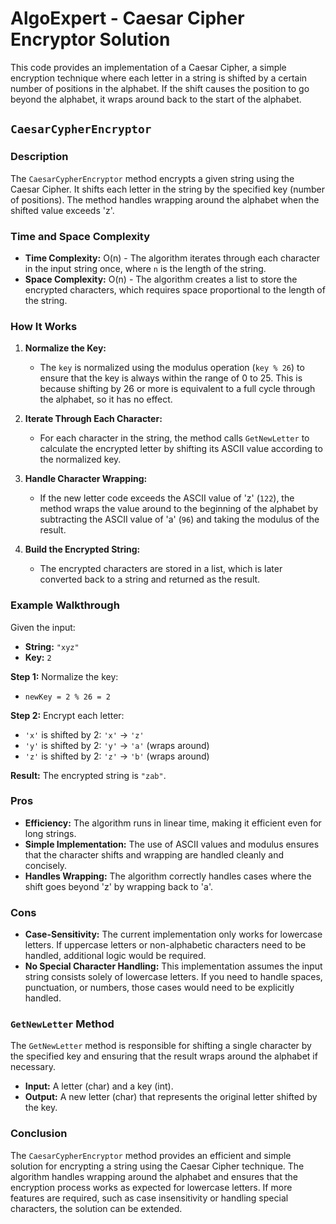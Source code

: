 # AlgoExpert - Caesar Cipher Encryptor Solution

This code provides an implementation of a Caesar Cipher, a simple encryption technique where each letter in a string is shifted by a certain number of positions in the alphabet. If the shift causes the position to go beyond the alphabet, it wraps around back to the start of the alphabet.

## `CaesarCypherEncryptor`

### Description
The `CaesarCypherEncryptor` method encrypts a given string using the Caesar Cipher. It shifts each letter in the string by the specified key (number of positions). The method handles wrapping around the alphabet when the shifted value exceeds 'z'.

### Time and Space Complexity
- **Time Complexity:** O(n) - The algorithm iterates through each character in the input string once, where `n` is the length of the string.
- **Space Complexity:** O(n) - The algorithm creates a list to store the encrypted characters, which requires space proportional to the length of the string.

### How It Works
1. **Normalize the Key:**
   - The `key` is normalized using the modulus operation (`key % 26`) to ensure that the key is always within the range of 0 to 25. This is because shifting by 26 or more is equivalent to a full cycle through the alphabet, so it has no effect.

2. **Iterate Through Each Character:**
   - For each character in the string, the method calls `GetNewLetter` to calculate the encrypted letter by shifting its ASCII value according to the normalized key.

3. **Handle Character Wrapping:**
   - If the new letter code exceeds the ASCII value of 'z' (`122`), the method wraps the value around to the beginning of the alphabet by subtracting the ASCII value of 'a' (`96`) and taking the modulus of the result.

4. **Build the Encrypted String:**
   - The encrypted characters are stored in a list, which is later converted back to a string and returned as the result.

### Example Walkthrough

Given the input:
- **String:** `"xyz"`
- **Key:** `2`

**Step 1:** Normalize the key:
- `newKey = 2 % 26 = 2`

**Step 2:** Encrypt each letter:
- `'x'` is shifted by 2: `'x'` -> `'z'`
- `'y'` is shifted by 2: `'y'` -> `'a'` (wraps around)
- `'z'` is shifted by 2: `'z'` -> `'b'` (wraps around)

**Result:** The encrypted string is `"zab"`.

### Pros
- **Efficiency:** The algorithm runs in linear time, making it efficient even for long strings.
- **Simple Implementation:** The use of ASCII values and modulus ensures that the character shifts and wrapping are handled cleanly and concisely.
- **Handles Wrapping:** The algorithm correctly handles cases where the shift goes beyond 'z' by wrapping back to 'a'.

### Cons
- **Case-Sensitivity:** The current implementation only works for lowercase letters. If uppercase letters or non-alphabetic characters need to be handled, additional logic would be required.
- **No Special Character Handling:** This implementation assumes the input string consists solely of lowercase letters. If you need to handle spaces, punctuation, or numbers, those cases would need to be explicitly handled.

### `GetNewLetter` Method
The `GetNewLetter` method is responsible for shifting a single character by the specified key and ensuring that the result wraps around the alphabet if necessary.

- **Input:** A letter (char) and a key (int).
- **Output:** A new letter (char) that represents the original letter shifted by the key.

### Conclusion

The `CaesarCypherEncryptor` method provides an efficient and simple solution for encrypting a string using the Caesar Cipher technique. The algorithm handles wrapping around the alphabet and ensures that the encryption process works as expected for lowercase letters. If more features are required, such as case insensitivity or handling special characters, the solution can be extended.
